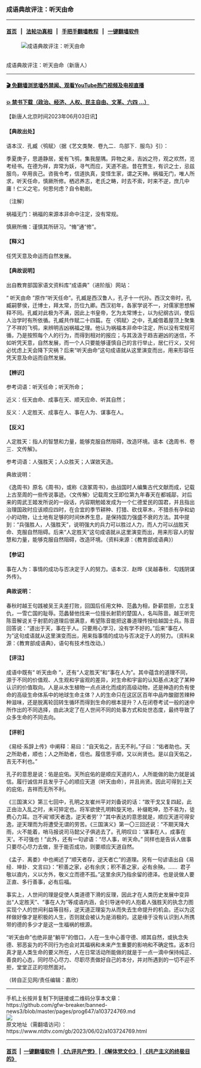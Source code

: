 ### 成语典故评注：听天由命
------------------------

#### [首页](https://github.com/gfw-breaker/banned-news3/blob/master/README.md) &nbsp;&nbsp;|&nbsp;&nbsp; [法轮功真相](https://github.com/begood0513/basic/blob/master/README.md)  &nbsp;&nbsp;|&nbsp;&nbsp; [手把手翻墙教程](https://github.com/gfw-breaker/guides/wiki)  &nbsp;&nbsp;|&nbsp;&nbsp; [一键翻墙软件](https://github.com/gfw-breaker/nogfw/blob/master/README.md)  



<div><div class="featured_image">
 <figure>
  <img alt="成语典故评注：听天由命" src="https://i.ntdtv.com/assets/uploads/2023/06/id103728607-7ef733b6930d37e9b21600b0dd10c59b-800x450.png"/>
 </figure><br/>
 <span class="caption">
  成语典故评注：听天由命（新唐人）
 </span>
</div>
</div><hr/>

#### [ 🎬  免翻墙浏览墙外禁闻、观看YouTube热门视频及电视直播](https://github.com/gfw-breaker/HelloWorld)

#### [ 💥  禁书下载（政治、经济、人权、民主自由、文革、六四 ...）](https://github.com/gfw-breaker/books/blob/master/README.md)

<div><div class="post_content" itemprop="articleBody">
 <p>
  【新唐人北京时间2023年06月03日讯】
 </p>
 <h4>
  【典故出处】
 </h4>
 <p>
  语本汉．孔臧〈鸮赋〉（据《艺文类聚．卷九二．鸟部下．服鸟》引）：
 </p>
 <p>
  季夏庚子，思遁静居，爰有飞鸮，集我屋隅。异物之来，吉凶之符，观之欢然，览考经书。在德为祥，弃常为妖，寻气而应，天道不逾。昔在贾生，有识之士，忌兹服鸟，卒用丧己。咨我令考，信道执真，变怪生家，谓之天神。祸福无门，唯人所求，听天任命，慎厥所修。栖迟养志，老氏之畴，时去不索，时来不逆，庶几中庸！仁义之宅，何思何虑？自令勒剧。
 </p>
 <p>
  〔注解〕
 </p>
 <p>
  祸福无门：祸福的来源本非命中注定，没有常规。
 </p>
 <p>
  慎厥所脩：谨慎其所研习。“脩”通“修”。
 </p>
 <h4>
  【释义】
 </h4>
 <p>
  任凭天意及命运而自然发展。
 </p>
 <h4>
  【典故说明】
 </h4>
 <p>
  出自教育部国家语文资料库“成语典”（进阶版）网站：
 </p>
 <p>
  “
  <ok href="https://www.ntdtv.com/gb/听天由命.htm">
   听天由命
  </ok>
  ”原作“听天任命”。孔臧是西汉鲁人，孔子十一代孙。西汉文帝时，孔臧嗣蓼侯，迁博士，拜太常，历位九卿。西汉初年，各家学说不一，对儒家思想解释不同。孔臧对此极为不满，因此上书皇帝，乞为太常博士，以为纪纲古训，使后人治学时有所依循。孔臧共作赋二十四篇。在〈鸮赋〉之中，孔臧借着屋顶上聚集了不祥的飞鸮，来辨明吉凶祸福之理。他认为祸福本非命中注定，所以没有常规可循，乃是按照每个人的行为，而得到相对的报应；与其汲汲于趋吉避凶的迷信，不如听凭天意，自然发展，而一个人只要能够谨慎自己的言行举止，居仁行义，又何必忧虑上天会降下灾祸？后来“听天由命”这句成语就从这里演变而出，用来形容任凭天意及命运而自然发展。
 </p>
 <h4>
  【辨识】
 </h4>
 <p>
  参考词语：听天任命；听天所命；
 </p>
 <p>
  近义：任天由命、成事在天、顺天应命、听其自然；
 </p>
 <p>
  反义：人定胜天、成事在人、事在人为、谋事在人。
 </p>
 <h4>
  【反义】
 </h4>
 <p>
  人定胜天：指人的智慧和力量，能够克服自然阻碍，改造环境。语本《逸周书．卷三．文传解》。
 </p>
 <p>
  参考词语：人强胜天；人众胜天；人谋敓天造。
 </p>
 <p>
  典故说明：
 </p>
 <p>
  《逸周书》原名《周书》，或称《汲冢周书》，由战国时人编集古代文献而成，记载上古至周的一些传说事迹。〈文传解〉记载周文王即位第九年春天在都城鄗，对后来的周武王姬发所说的一段话，内容期勉姬发成为一个仁德爱民的国君，并且指出治理国政时应该顺应四时，在合宜的季节耕种、打猎、砍伐草木，不猎杀有孕和幼小的动物，让土地有足够的时间休养生息，是保持国力强盛不衰的方法。其中提到：“兵强胜人，人强胜天”，说明强大的兵力可以胜过人力，而人力可以战胜天命、克服自然阻碍。后来“人定胜天”这句成语就从这里演变而出，用来形容人的智慧和力量，能够克服自然阻碍，改造环境。（资料来源：《教育部成语典》）
 </p>
 <h4>
  【参证】
 </h4>
 <p>
  事在人为：事情的成功与否决定于人的努力。语本汉．赵晔《吴越春秋．勾践阴谋外传》。
 </p>
 <h4>
  典故说明：
 </h4>
 <p>
  春秋时越王句践被吴王夫差打败，回国后任用文种、范蠡为相，卧薪尝胆，立志复仇，一雪亡国的耻辱。范蠡替他找来一位擅长射箭的楚国人，名叫陈音。越王听完陈音解说关于射箭的道理后很满意，希望陈音能把这番道理传授给越国士兵。陈音回答说：“道出于天，事在于人。只要用心学习，没有学不好的。”后来“事在人为”这句成语就从这里演变而出，用来指事情的成功与否决定于人的努力。（资料来源：《教育部成语典》，语句有技术性改动。）
 </p>
 <h4>
  【评注】
 </h4>
 <p>
  成语中既有“
  <ok href="https://www.ntdtv.com/gb/听天由命.htm">
   听天由命
  </ok>
  ”，还有“人定胜天”和“事在人为”。其中蕴含的道理不同，源于不同的价值观、人生观和宇宙观的差异，对生命和宇宙的认知基点决定了某种认识的价值取向。人是从水生植物一点点进化而成的高级动物，还是神造的负有使命的高级生命体系中的地球生命主体？人的生命只在这区区百年中品咋酸甜苦辣种种滋味，还是脱离轮回转生循环而得到生命的根本提升？人在闭卷考试一般的迷中所作出的不同选择，由此决定了在人世间不同的处事方式和处世态度，最终导致了众多生命的不同去向。
 </p>
 <h4>
  【评析】
 </h4>
 <p>
  《易经·系辞上传》中阐释：易曰：“自天佑之，吉无不利。”子曰：“佑者助也。天之所助者，顺也；人之所助者，信也。履信思乎顺，又以尚贤也。是以自天佑之，吉无不利也。”
 </p>
 <p>
  孔子的意思是说：佑是庇佑。天所庇佑的是顺应天道的人，人所能做的助力就是诚信。履行诚信并且发乎于心的顺应天道（听天由命），并且尚贤。因此可得到上天的庇佑，吉祥而无所不利。
 </p>
 <p>
  《三国演义》第三七回中，孔明之友崔州平对刘备说的话：“故干戈又复四起，此正由治入乱之时，未可猝定也。将军欲使孔明斡旋天地，补缀乾坤，恐不易为，徒费心力耳。岂不闻‘顺天者逸，逆天者劳’？”其中表达的意思就是，顺应天道可得安逸，逆天理而为将遭受无谓的劳苦。《三国演义》第一〇三回还说：“不期天降大雨，火不能着，哨马报说司马懿父子俱逃去了。孔明叹曰：‘谋事在人，成事在天’。不可强也！”此外，还有一句谚语：“尽人事，听天命。” 同样也是告诉人做事只要尽心尽力去做，至于能否成功，则要顺应天道自然。
 </p>
 <p>
  《孟子．离娄》中也阐述了“顺天者存，逆天者亡”的道理。另有一句谚语出自《易经．坤卦．文言曰》：“积善之家，必有余庆；积不善之家，必有余殃。……  君子敬以直内，义以方外，敬义立而德不孤。”这里余庆乃指余留的德泽。也是说做人要正直、多行善事，必有后福。
 </p>
 <p>
  事实上，人世间的理是促使人类道德下滑的反理，因此才在人类历史发展中变异出“人定胜天”、“事在人为”等成语内涵，会引导迷中的人抱着人强胜天的执念力图实现个人的世间利益等目标，逆天道正理妄为从而失去生命提升的机会。还以为这样做好像才是积极的人生，否则就会被认为是消极的。这是缘于没有认识到人所携带的德的多少才是这一生福祸的根源。
 </p>
 <p>
  “听天由命”也绝非是“躺平”的借口，人在一生中心善守德、顺其自然，或执念失德、邪恶妄为的不同行为也会对其福祸和未来产生重要的影响和不确定性。返本归真才是人类生命的要义所在，人在日常活动所能做的就是于一点一滴中保持纯正、善良的心态，同时尽心尽力、尽职尽责做好自己的本分，并对所遇到的一切不迎不拒，堂堂正正的坦然面对。
 </p>
 <p>
  （转自正见网/责任编辑：嘉欣）
 </p>
 <div class="single_ad">
 </div>
</div>
</div>
<hr/>
手机上长按并复制下列链接或二维码分享本文章：<br/>
https://github.com/gfw-breaker/banned-news3/blob/master/pages/prog647/a103724769.md <br/>
<a href='https://github.com/gfw-breaker/banned-news3/blob/master/pages/prog647/a103724769.md'><img src='https://github.com/gfw-breaker/banned-news3/blob/master/pages/prog647/a103724769.md.png'/></a> <br/>
原文地址（需翻墙访问）：https://www.ntdtv.com/gb/2023/06/02/a103724769.html


------------------------
#### [首页](https://github.com/gfw-breaker/banned-news3/blob/master/README.md) &nbsp;|&nbsp; [一键翻墙软件](https://github.com/gfw-breaker/nogfw/blob/master/README.md) &nbsp;| [《九评共产党》](https://github.com/gfw-breaker/9ping.md/blob/master/README.md#九评之一评共产党是什么) | [《解体党文化》](https://github.com/gfw-breaker/jtdwh.md/blob/master/README.md) | [《共产主义的终极目的》](https://github.com/gfw-breaker/gczydzjmd.md/blob/master/README.md)


<img src='http://gfw-breaker.win/banned-news3/pages/prog647/a103724769.md' width='0px' height='0px'/>